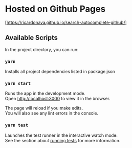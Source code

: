 # Hosted on Github Pages

[https://ricardonava.github.io/search-autocomplete-github/]

## Available Scripts

In the project directory, you can run:

### `yarn`

Installs all project dependencies listed in package.json

### `yarn start`

Runs the app in the development mode.<br />
Open [http://localhost:3000](http://localhost:3000) to view it in the browser.

The page will reload if you make edits.<br />
You will also see any lint errors in the console.

### `yarn test`

Launches the test runner in the interactive watch mode.<br />
See the section about [running tests](https://facebook.github.io/create-react-app/docs/running-tests) for more information.
